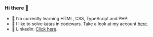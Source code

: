 ### Hi there 👋


- 🌱 I’m currently learning HTML, CSS, TypeScript and PHP.
- :martial_arts_uniform: I like to solve katas in codewars. Take a look at my account [here](https://www.codewars.com/users/benjaminPerez).
- :office: LinkedIn: [Click here](https://www.linkedin.com/in/benjam%C3%ADn-bilal-p%C3%A9rez-3818b8200/).
